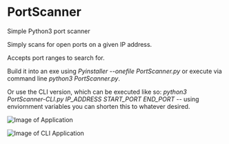 # PortScanner
Simple Python3 port scanner

Simply scans for open ports on a given IP address. 

Accepts port ranges to search for. 

Build it into an exe using *Pyinstaller --onefile PortScanner.py* or execute via command line *python3 PortScanner.py*.

Or use the CLI version, which can be executed like so: *python3 PortScanner-CLI.py IP_ADDRESS START_PORT END_PORT* -- using enviornment variables you can shorten this to whatever desired.


![Image of Application](https://i.imgur.com/IIeTu1B.png)

![Image of CLI Application](https://i.imgur.com/MZ53Gga.png)

